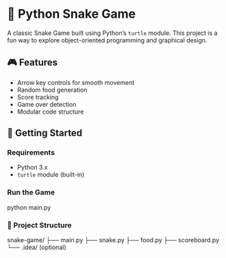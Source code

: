 # 🐍 Python Snake Game

A classic Snake Game built using Python’s `turtle` module. This project is a fun way to explore object-oriented programming and graphical design.

## 🎮 Features

- Arrow key controls for smooth movement
- Random food generation
- Score tracking
- Game over detection
- Modular code structure

## 🚀 Getting Started

### Requirements

- Python 3.x
- `turtle` module (built-in)

### Run the Game


python main.py
### 📁 Project Structure
snake-game/
├── main.py
├── snake.py
├── food.py
├── scoreboard.py
└── .idea/ (optional)

```bash

